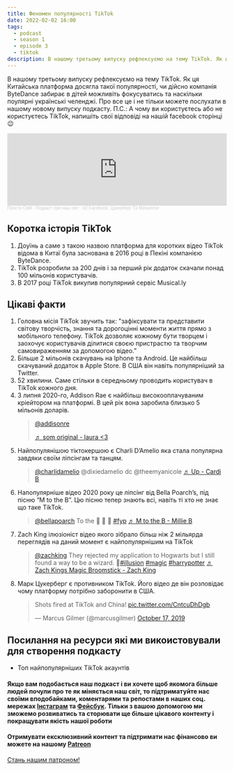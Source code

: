 ```yaml
---
title: Феномен популярності TikTok
date: 2022-02-02 16:00
tags:
  - podcast
  - season 1
  - episode 3
  - tiktok
description: В нашому третьому випуску рефлексуємо на тему TikTok. Як ця Китайська платформа досягла такої популярності, чому ByteDance робить забирає в дітей можливіть фокусуватись.
---
```

В нашому третьому випуску рефлексуємо на тему TikTok. Як ця Китайська платформа досягла такої популярності, чи дійсно компанія ByteDance забирає в дітей можливіть фокусуватись та наскільки поулярні українські челенджі. Про все це і не тільки можете послухати в нашому новому випуску подкасту.
П.С.: А чому ви користуєтесь або не користуєтесь TikTok, напишіть свої відповіді на нашій facebook сторінці 😉

<iframe width="100%" height="166" scrolling="no" frameborder="no" allow="autoplay" src="https://w.soundcloud.com/player/?url=https%3A//api.soundcloud.com/tracks/1203646051&color=%23fccccc&auto_play=false&hide_related=true&show_comments=true&show_user=true&show_reposts=false&show_teaser=true"></iframe><div style="font-size: 10px; color: #cccccc;line-break: anywhere;word-break: normal;overflow: hidden;white-space: nowrap;text-overflow: ellipsis; font-family: Interstate,Lucida Grande,Lucida Sans Unicode,Lucida Sans,Garuda,Verdana,Tahoma,sans-serif;font-weight: 100;"><a href="https://soundcloud.com/prosto-svij" title="Просто Свій - Подкаст про наш світ" target="_blank" style="color: #cccccc; text-decoration: none;">Просто Свій - Подкаст про наш світ</a> · <a href="https://soundcloud.com/prosto-svij/e2-facebook-tsukerberg-ta-metaverse" title="e2 Facebook, Цукерберг Та Metaverse" target="_blank" style="color: #cccccc; text-decoration: none;">e2 Facebook, Цукерберг Та Metaverse</a></div>

## Коротка історія TikTok

1. Доуїнь а саме з такою назвою платформа для коротких відео TikTok відома в Китаї була заснована в 2016 році в Пекіні компанією ByteDance.
2. TikTok розробили за 200 днів і за перший рік додаток скачали понад 100 мільонів користувачів.
3. В 2017 році TikTok викупив популярний сервіс Musical.ly

## Цікаві факти

1. Головна місія TikTok звучить так: "зафіксувати та представити світову творчість, знання та дорогоцінні моменти життя прямо з мобільного телефону. TikTok дозволяє кожному бути творцем і заохочує користувачів ділитися своєю пристрастю та творчим самовираженням за допомогою відео.”
2. Більше 2 мільонів скачувань на Iphone та Android. Це найбільш скачуваний додаток в Apple Store. В США він навіть популярніший за Twitter.
3. 52 хвилини. Саме стільки в середньому проводить користувач в TikTok кожного дня.
4. З липня 2020-го, Addison Rae є найбільш високооплачуваним кріейтором на платформі. В цей рік вона заробила близько 5 мільонів доларів. <blockquote class="tiktok-embed" cite="https://www.tiktok.com/@addisonre/video/7056877315028028719" data-video-id="7056877315028028719" style="max-width: 605px;min-width: 325px;" > <section> <a target="_blank" title="@addisonre" href="https://www.tiktok.com/@addisonre">@addisonre</a> <p></p> <a target="_blank" title="♬ som original - laura <3" href="https://www.tiktok.com/music/som-original-7010490723216804614">♬ som original - laura <3</a> </section> </blockquote>
5. Найпопулянішою тіктокершою є Charli D’Amelio яка стала популярна завдяки своїм ліпсінгам та танцям. <blockquote class="tiktok-embed" cite="https://www.tiktok.com/@charlidamelio/video/6940786979521056005" data-video-id="6940786979521056005" style="max-width: 605px;min-width: 325px;" > <section> <a target="_blank" title="@charlidamelio" href="https://www.tiktok.com/@charlidamelio">@charlidamelio</a> @dixiedamelio dc @theemyanicole <a target="_blank" title="♬ Up - Cardi B" href="https://www.tiktok.com/music/Up-6927035524913826566">♬ Up - Cardi B</a> </section> </blockquote>
6. Напопулярніше відео 2020 року це ліпсінг від Bella Poarch’s, під пісню “M to the B”. Цю пісню тепер знають всі, навіть ті хто не знає що таке TikTok. <blockquote class="tiktok-embed" cite="https://www.tiktok.com/@bellapoarch/video/6862153058223197445" data-video-id="6862153058223197445" style="max-width: 605px;min-width: 325px;" > <section> <a target="_blank" title="@bellapoarch" href="https://www.tiktok.com/@bellapoarch">@bellapoarch</a> To the 🐝 🐝 🐝  <a title="fyp" target="_blank" href="https://www.tiktok.com/tag/fyp">#fyp</a> <a target="_blank" title="♬ M to the B - Millie B" href="https://www.tiktok.com/music/M-to-the-B-6840839890826038022">♬ M to the B - Millie B</a> </section> </blockquote>
7. Zach King ілюзіоніст відео якого зібрало більш ніж 2 мільярда переглядів на даний момент є найпопулярнішим на TikTok <blockquote class="tiktok-embed" cite="https://www.tiktok.com/@zachking/video/6768504823336815877" data-video-id="6768504823336815877" style="max-width: 605px;min-width: 325px;" > <section> <a target="_blank" title="@zachking" href="https://www.tiktok.com/@zachking">@zachking</a> They rejected my application to Hogwarts but I still found a way to be a wizard. 🧹<a title="illusion" target="_blank" href="https://www.tiktok.com/tag/illusion">#illusion</a> <a title="magic" target="_blank" href="https://www.tiktok.com/tag/magic">#magic</a> <a title="harrypotter" target="_blank" href="https://www.tiktok.com/tag/harrypotter">#harrypotter</a> <a target="_blank" title="♬ Zach Kings Magic Broomstick - Zach King" href="https://www.tiktok.com/music/Zach-Kings-Magic-Broomstick-6768109565536946950">♬ Zach Kings Magic Broomstick - Zach King</a> </section> </blockquote>
8. Марк Цукерберг є противником TikTok. Його відео де він розповідає чому платформу потрібно заборонити в США. <blockquote class="twitter-tweet"><p lang="en" dir="ltr">Shots fired at TikTok and China! <a href="https://t.co/CntcuDhDgb">pic.twitter.com/CntcuDhDgb</a></p>&mdash; Marcus Gilmer (@marcusgilmer) <a href="https://twitter.com/marcusgilmer/status/1184887332870283265?ref_src=twsrc%5Etfw">October 17, 2019</a></blockquote>

## Посилання на ресурси які ми викоистовували для створення подкасту

* Топ найпопулярніших TikTok акаунтів

#### Якщо вам подобається наш подкаст і ви хочете щоб якомога більше людей почули про те як міняється наш світ, то підтриматуйте нас своїми вподобайками, коментарями та репостами в наших соц. мережах [Інстаграм](https://www.instagram.com/prosto_svij_podcast/) та [Фейсбук](https://www.facebook.com/groups/608828097078679). Тільки з вашою допомогою ми зможемо розвиватись та сторювати ще більше цікавого контенту і покращувати якість нашої роботи

#### Отримувати ексклюзивний контент та підтримати нас фінансово ви можете на нашому [Patreon](https://www.patreon.com/bePatron?u=66578283 "Просто свій патреон")

<a href="https://www.patreon.com/bePatron?u=66578283" data-patreon-widget-type="become-patron-button">Стань нашим патроном!</a><script async src="https://c6.patreon.com/becomePatronButton.bundle.js"></script>
